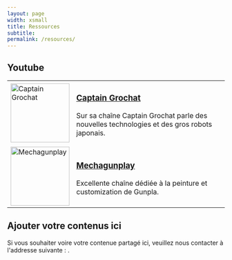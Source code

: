 ```yaml
---
layout: page
width: xsmall
title: Ressources
subtitle:
permalink: /resources/
---
```


## Youtube

<table class="uk-table uk-table-divider">
    <tr>
        <td width="136">
            <img class="roundedImg" src="https://yt3.ggpht.com/0bH1P3Ex9rlTdi3IaplDPv9yWc-kg8Si6McNSr1QchTRKf3jFaqkB-gD92-t1HMuAvBrNO_h=s176-c-k-c0x00ffffff-no-rj" alt="Captain Grochat" width="136" height="136" />
        </td>
        <td>
            <h3><a href="https://www.youtube.com/@CaptainGrochat">Captain Grochat</a></h3>
            <p>Sur sa chaîne Captain Grochat parle des nouvelles technologies et des gros robots japonais.</p>
        </td>
    </tr>
    <tr>
        <td width="136">
            <img class="roundedImg" src="https://yt3.ggpht.com/d8lGYYgLt-Vw_aajjM3scQgJzuKKx_w0BzJVzeS2u_UQHl3iw2bnwxVduJkV2AXqlaJg3zbE=s176-c-k-c0x00ffffff-no-rj" alt="Mechagunplay" width="136" height="136" />
        </td>
        <td>
            <h3><a href="https://www.youtube.com/@mechagunplay">Mechagunplay</a></h3>
            <p>Excellente chaîne dédiée à la peinture et customization de Gunpla.</p>
        </td>
    </tr>
</table>

## Ajouter votre contenus ici

Si vous souhaiter voire votre contenue partagé ici, veuillez nous contacter à l'addresse suivante : <a id="m" />.

<script>
const m1 = 'contact'; const m2 = 'gundam'; const m3 = 'help'; 
const m = `${m1}@${m2}.${m3}`;

const el = document.querySelector('#m');
el.setAttribute('href', `mailto:${m}`); el.innerHTML = m;
</script>